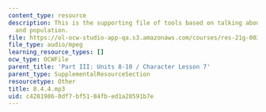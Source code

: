 ```yaml
---
content_type: resource
description: This is the supporting file of tools based on talking about size of citiesm
  and population.
file: https://ol-ocw-studio-app-qa.s3.amazonaws.com/courses/res-21g-003-learning-chinese-a-foundation-course-in-mandarin-spring-2011/c42819860df7bf5184fbed1a28591b7e_8.4.4.mp3
file_type: audio/mpeg
learning_resource_types: []
ocw_type: OCWFile
parent_title: 'Part III: Units 8-10 / Character Lesson 7'
parent_type: SupplementalResourceSection
resourcetype: Other
title: 8.4.4.mp3
uid: c4281986-0df7-bf51-84fb-ed1a28591b7e
---
```

